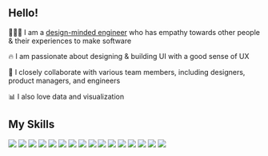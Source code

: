 ## Hello!

👩🏻‍💻 I am a [design-minded engineer](https://medium.com/@heyjinkim/design-minded-engineers-dac790a2fe76) who has empathy towards other people & their experiences to make software

🔥 I am  passionate about designing & building UI with a good sense of UX

👯 I closely collaborate with various team members, including designers, product managers, and engineers

📊 I also love data and visualization

## My Skills
<img src="https://img.shields.io/badge/JavaScript-F7DF1E?style=flat-square&logo=javascript&logoColor=black"/> <img src="https://img.shields.io/badge/Typescript-3178C6?style=flat-square&logo=Typescript&logoColor=white"/> <img src="https://img.shields.io/badge/React-61DAFB?style=flat-square&logo=React&logoColor=black"/> <img src="https://img.shields.io/badge/Redux%20-%23764ABC.svg?&style=flat-square&logo=redux&logoColor=white%22" /> <img src="https://img.shields.io/badge/Jest-c21325?style=flat-square&logo=jest&logoColor=white"/> <img src="https://img.shields.io/badge/Cypress-007780?style=flat-square&logo=cypress"/> <img src="https://img.shields.io/badge/Ember-E04E39?style=flat-square&logo=ember.js&logoColor=white"/> <img src="https://img.shields.io/badge/D3.js-CCCCCC?style=flat-square&logo=D3.js&logoColor=black"/> <img src="https://img.shields.io/badge/Node.js-339933?style=flat-square&logo=Node.js&logoColor=white"/> <img src="https://img.shields.io/badge/HTML5-E34F26?style=flat-square&logo=html5&logoColor=white"/> <img src="https://img.shields.io/badge/CSS3-1572B6?style=flat-square&logo=css3&logoColor=white"/> <img src="https://img.shields.io/badge/Sass-CC6699?style=flat-square&logo=Sass&logoColor=white"/> 
<img src="https://img.shields.io/badge/Storybook-FF4785?style=flat-square&logo=Storybook&logoColor=white"/> <img src="https://img.shields.io/badge/Postman-FF6C37?style=flat-square&logo=Postman&logoColor=white"/> <img src="https://img.shields.io/badge/Jenkins-168bb9?style=flat-square&logo=jenkins&logoColor=white"/> <img src="https://img.shields.io/badge/Git-181717?style=flat-square&logo=git&logoColor=white"/>
